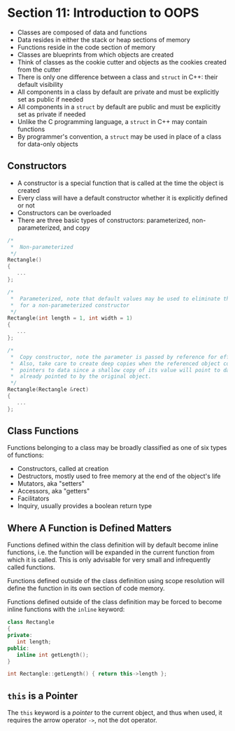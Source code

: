 # Section 11: Introduction to OOPS

- Classes are composed of data and functions
- Data resides in either the stack or heap sections of memory
- Functions reside in the code section of memory
- Classes are blueprints from which objects are created
- Think of classes as the cookie cutter and objects as the cookies created from the cutter
- There is only one difference between a class and `struct` in C++: their default visibility
- All components in a class by default are private and must be explicitly set as public if needed
- All components in a `struct` by default are public and must be explicitly set as private if needed
- Unlike the C programming language, a `struct` in C++ may contain functions
- By programmer's convention, a `struct` may be used in place of a class for data-only objects

## Constructors

- A constructor is a special function that is called at the time the object is created
- Every class will have a default constructor whether it is explicitly defined or not
- Constructors can be overloaded
- There are three basic types of constructors: parameterized, non-parameterized, and copy

```c++
/*
 *  Non-parameterized
 */
Rectangle()
{
   ...
};

/*
 *  Parameterized, note that default values may be used to eliminate the need
 *  for a non-parameterized constructor
 */
Rectangle(int length = 1, int width = 1)
{
   ...
};

/*
 *  Copy constructor, note the parameter is passed by reference for efficiency.
 *  Also, take care to create deep copies when the referenced object contains
 *  pointers to data since a shallow copy of its value will point to data
 *  already pointed to by the original object.
 */
Rectangle(Rectangle &rect)
{
   ...
};
```

## Class Functions

Functions belonging to a class may be broadly classified as one of six types of functions:

- Constructors, called at creation
- Destructors, mostly used to free memory at the end of the object's life
- Mutators, aka "setters"
- Accessors, aka "getters"
- Facilitators
- Inquiry, usually provides a boolean return type

## Where A Function is Defined Matters

Functions defined within the class definition will by default become inline
functions, i.e. the function will be expanded in the current function from which
it is called. This is only advisable for very small and infrequently called
functions.

Functions defined outside of the class definition using scope resolution will
define the function in its own section of code memory.

Functions defined outside of the class definition may be forced to become inline
functions with the `inline` keyword:

```c++
class Rectangle
{
private:
   int length;
public:
   inline int getLength();
}

int Rectangle::getLength() { return this->length };
```

## `this` is a Pointer

The `this` keyword is a *pointer* to the current object, and thus when used, it
requires the arrow operator `->`, not the dot operator.
